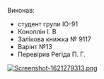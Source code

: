 Виконав:
- студент групи ІО-91
- Коноплін  І. В
- Залікова книжка № 9117
- Варінт №13
- Перевірив Регіда П. Г.


[![Screenshot-1621279313.png](https://i.postimg.cc/LsXRS27H/Screenshot-1621279313.png)](https://postimg.cc/zy94SZ8M)
